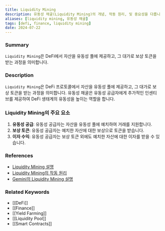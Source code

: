 ```yaml
---
title: Liquidity Mining
description: 유동성 채굴(Liquidity Mining)의 개념, 작동 원리, 및 중요성을 다룹니다.
aliases: [liquidity mining, 유동성 채굴]
tags: [defi, finance, liquidity mining]
date: 2024-07-22
---
```

### Summary

`Liquidity Mining`은 DeFi에서 자산을 유동성 풀에 제공하고, 그 대가로 보상 토큰을 받는 과정을 의미합니다.

### Description

`Liquidity Mining`은 DeFi 프로토콜에서 자산을 유동성 풀에 제공하고, 그 대가로 보상 토큰을 받는 과정을 의미합니다. 유동성 채굴은 유동성 공급자에게 추가적인 인센티브를 제공하여 DeFi 생태계의 유동성을 높이는 역할을 합니다.

### Liquidity Mining의 주요 요소

1. **유동성 공급**: 유동성 공급자는 자산을 유동성 풀에 예치하여 거래를 지원합니다.
2. **보상 토큰**: 유동성 공급자는 예치한 자산에 대한 보상으로 토큰을 받습니다.
3. **이자 수익**: 유동성 공급자는 보상 토큰 외에도 예치한 자산에 대한 이자를 받을 수 있습니다.

### References

- [Liquidity Mining 설명](https://en.wikipedia.org/wiki/Liquidity_mining)
- [Liquidity Mining의 작동 원리](https://www.investopedia.com/terms/l/liquidity-mining.asp)
- [Gemini의 Liquidity Mining 설명](https://www.gemini.com/cryptopedia/search?query=liquidity-mining)

### Related Keywords

- [[DeFi]]
- [[Finance]]
- [[Yield Farming]]
- [[Liquidity Pool]]
- [[Smart Contracts]]
